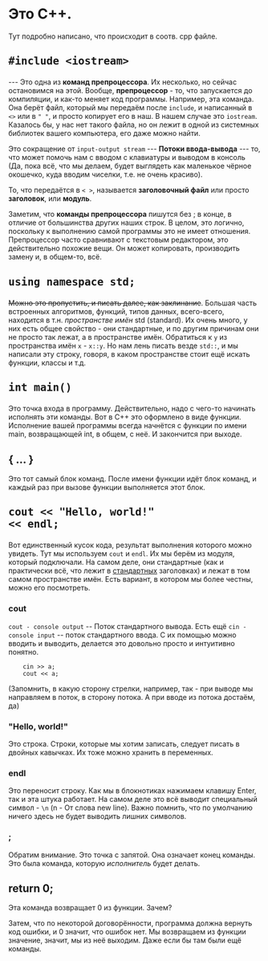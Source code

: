 # Это С++.

Тут подробно написано, что происходит в соотв. cpp файле.

## <pre>#include &lt;iostream&gt;</pre>
--- Это одна из **команд препроцессора**. Их несколько, но сейчас остановимся на
этой. Вообще, **препроцессор** - то, что запускается до компиляции, и как-то меняет код программы.
Например, эта команда.
Она берёт файл, который мы передаём после `include`, и написанный в `<>` или в `" "`, и просто
копирует его в наш. В нашем
случае это `iostream`. Казалось бы, у нас нет такого файла, но он лежит в одной из системных
библиотек вашего компьютера, его даже можно найти.

Это сокращение от `input-output stream` --- **Потоки ввода-вывода** --- то, что может помочь нам с
вводом с клавиатуры и выводом в консоль (Да, пока всё, что мы делаем, будет выглядеть как маленькое
чёрное окошечко, куда вводим чиселки, т.е. не очень красиво). 

То, что передаётся в `< >`, называется **заголовочный файл** или просто **заголовок**, или
**модуль**.

Заметим, что **команды препроцессора** пишутся без ; в конце, в отличие от большинства других наших
строк. В целом, это логично, поскольку к выполнению самой программы это не имеет отношения.
Препроцессор часто сравнивают с текстовым редактором, это действительнo похожие вещи. Он может
копировать, производить замену и, в общем-то, всё.

## <pre>using namespace std;</pre>

~~Можно это пропустить, и писать далее, как заклинание~~. Большая часть встроенных алгоритмов,
функций, типов данных, всего-всего, находится в т.н. *пространстве имён* std (standard). Их
очень много, у них есть общее свойство - они стандартные, и по другим причинам они не просто так
лежат, а в пространстве имён. Обратиться к `y` из пространства имён `x` - `x::y`. Но нам лень писать
везде `std::`, и мы написали эту строку, говоря, в каком пространстве стоит ещё искать функции,
классы и т.д.

## <pre>int main() </pre>
Это точка входа в программу. Действительно, надо с чего-то начинать исполнять эти команды. Вот в С++
это оформлено в виде функции. Исполнение вашей программы всегда начнётся с функции по имени main,
возвращающей int, в общем, с неё. И закончится при выходе.

## { ... }
Это тот самый блок команд. После имени функции идёт блок команд, и каждый раз при вызове функции
выполняется этот блок.

## <pre>cout &lt;&lt; "Hello, world!" &lt;&lt; endl; </pre>
Вот единственный кусок кода, результат выполнения которого можно увидеть. Тут мы используем `cout` и
`endl`. Их мы берём из модуля, который подключали. На самом деле, они стандартные (как и практически
всё, что лежит в <u>стандартных</u> заголовках) и лежат в том
самом пространстве имён. Есть вариант, в котором мы более честны, можно его посмотреть. 

### cout
`cout - console output` -- Поток стандартного вывода.
Есть ещё `cin - console input` -- поток
стандартного ввода. С их помощью можно вводить и выводить, делается это довольно просто и интуитивно
понятно.

```
    cin >> a;
    cout << a;
```

(Запомнить, в какую сторону стрелки, например, так - при выводе мы направляем в поток, в
сторону потока. А при вводе из потока достаём, да)

### "Hello, world!"
Это строка. Строки, которые мы хотим записать, следует писать в двойных кавычках. Их тоже можно
хранить в переменных.

### endl
Это переносит строку. Как мы в блокнотиках нажимаем клавишу Enter, так и эта штука работает. На
самом деле это всё выводит специальный символ - `\n` (n - От слова new line). Важно помнить, что по
умолчанию ничего здесь не будет выводить лишних символов.

### ;
Обратим внимание. Это точка с запятой. Она означает конец команды. Это была команда, которую
*исполнитель* будет делать.

## return 0;
Эта команда возвращает 0 из функции. Зачем?

Затем, что по некоторой договорённости, программа должна вернуть код ошибки, и 0 значит, что ошибок
нет. Мы возвращаем из функции значение, значит, мы из неё выходим. Даже если бы там были ещё
команды.
